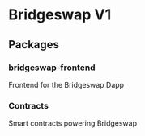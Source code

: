 # Bridgeswap V1

## Packages

### bridgeswap-frontend

Frontend for the Bridgeswap Dapp

### Contracts

Smart contracts powering Bridgeswap
